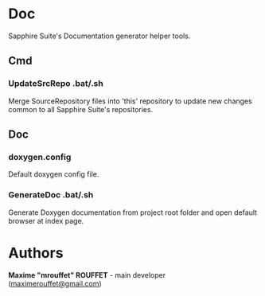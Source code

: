 # Doc

Sapphire Suite's Documentation generator helper tools.


## Cmd

### UpdateSrcRepo .bat/.sh
Merge SourceRepository files into 'this' repository to update new changes common to all Sapphire Suite's repositories.


## Doc

### doxygen.config
Default doxygen config file.

### GenerateDoc .bat/.sh
Generate Doxygen documentation from project root folder and open default browser at index page.



# Authors

**Maxime "mrouffet" ROUFFET** - main developer (maximerouffet@gmail.com)
